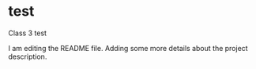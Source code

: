 # test
Class 3 test


I am editing the README file. Adding some more details about the project description.

